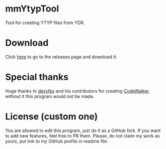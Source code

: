 # mmYtypTool
Tool for creating YTYP files from YDR.

# Download
Click [here](https://github.com/mmleczek/mmYtypTool/releases) to go to the releases page and download it.

# Special thanks
Huge thanks to [dexyfex](https://github.com/dexyfex) and his contributors for creating [CodeWalker](https://github.com/dexyfex/CodeWalker), without it this program would not be made.

# License (custom one)
You are allowed to edit this program, just do it as a GitHub fork. If you want to add new features, feel free to PR them.
Please, do not claim my work as yours, put link to my GitHub profile in readme file.